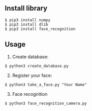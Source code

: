 ## Install library

```
$ pip3 install numpy
$ pip3 install dlib
$ pip3 install face_recognition
```


## Usage

1. Create database:

```
$ python3 create_database.py
```

2. Register your face:

```
$ python3 take_a_face.py "Your Name"
```

3. Face recognition

```
$ python3 face_recognition_camera.py
```
